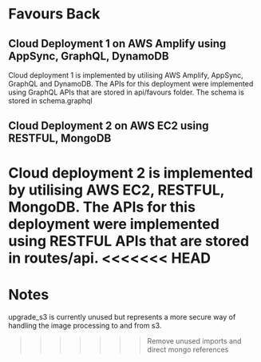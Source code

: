 # Favours Back


## Cloud Deployment 1 on AWS Amplify using AppSync, GraphQL, DynamoDB

Cloud deployment 1 is implemented by utilising AWS Amplify, AppSync, GraphQL and DynamoDB. The APIs for this deployment were implemented using GraphQL APIs that are stored in api/favours folder. The schema is stored in schema.graphql



## Cloud Deployment 2 on AWS EC2 using RESTFUL, MongoDB

Cloud deployment 2 is implemented by utilising AWS EC2, RESTFUL, MongoDB. The APIs for this deployment were implemented using RESTFUL APIs that are stored in routes/api. 
<<<<<<< HEAD
=======

# Notes
upgrade_s3 is currently unused but represents a more secure way of handling the image processing to and from s3.
>>>>>>> Remove unused imports and direct mongo references

